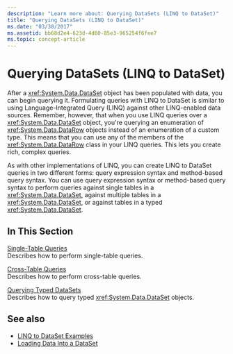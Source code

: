 ```yaml
---
description: "Learn more about: Querying DataSets (LINQ to DataSet)"
title: "Querying DataSets (LINQ to DataSet)"
ms.date: "03/30/2017"
ms.assetid: bb68d2e4-623d-4d60-85e3-965254f6fee7
ms.topic: concept-article
---
```

# Querying DataSets (LINQ to DataSet)

After a <xref:System.Data.DataSet> object has been populated with data, you can begin querying it. Formulating queries with LINQ to DataSet is similar to using Language-Integrated Query (LINQ) against other LINQ-enabled data sources. Remember, however, that when you use LINQ queries over a <xref:System.Data.DataSet> object, you're querying an enumeration of <xref:System.Data.DataRow> objects instead of an enumeration of a custom type. This means that you can use any of the members of the <xref:System.Data.DataRow> class in your LINQ queries. This lets you create rich, complex queries.  
  
 As with other implementations of LINQ, you can create LINQ to DataSet queries in two different forms: query expression syntax and method-based query syntax. You can use query expression syntax or method-based query syntax to perform queries against single tables in a <xref:System.Data.DataSet>, against multiple tables in a <xref:System.Data.DataSet>, or against tables in a typed <xref:System.Data.DataSet>.  
  
## In This Section  

 [Single-Table Queries](single-table-queries-linq-to-dataset.md)  
 Describes how to perform single-table queries.  
  
 [Cross-Table Queries](cross-table-queries-linq-to-dataset.md)  
 Describes how to perform cross-table queries.  
  
 [Querying Typed DataSets](querying-typed-datasets.md)  
 Describes how to query typed <xref:System.Data.DataSet> objects.  
  
## See also

- [LINQ to DataSet Examples](linq-to-dataset-examples.md)
- [Loading Data Into a DataSet](loading-data-into-a-dataset.md)
